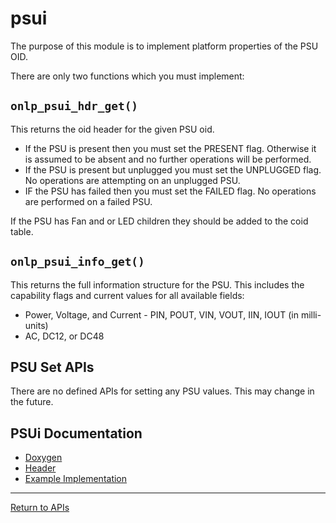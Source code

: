# psui

The purpose of this module is to implement platform properties of the PSU OID.

There are only two functions which you must implement:

## ```onlp_psui_hdr_get()```

This returns the oid header for the given PSU oid.

* If the PSU is present then you must set the PRESENT flag. Otherwise it is assumed to be absent and no further operations will be performed.
* If the PSU is present but unplugged you must set the UNPLUGGED flag. No operations are attempting on an unplugged PSU.
* IF the PSU has failed then you must set the FAILED flag. No operations are performed on a failed PSU.

If the PSU has Fan and or LED children they should be added to the coid table.

## ```onlp_psui_info_get()```

This returns the full information structure for the PSU. This includes the capability flags and current values for all available fields:
* Power, Voltage, and Current - PIN, POUT, VIN, VOUT, IIN, IOUT (in milli-units)
* AC, DC12, or DC48

## PSU Set APIs

There are no defined APIs for setting any PSU values. This may change in the future.

## PSUi Documentation
* [Doxygen](http://ocp.opennetlinux.org/onlp/group__psui.html)
* [Header](https://github.com/opencomputeproject/OpenNetworkLinux/blob/ONLPv2/packages/base/any/onlp/src/onlp/module/inc/onlp/platformi/psui.h)
* [Example Implementation](https://github.com/opencomputeproject/OpenNetworkLinux/blob/ONLPv2/packages/platforms/accton/x86-64/as7712-32x/onlp/builds/x86_64_accton_as7712_32x/module/src/psui.c)

---
[Return to APIs](http://opencomputeproject.github.io/OpenNetworkLinux/onlp/implementors/apis)
